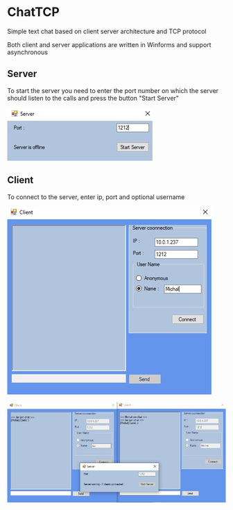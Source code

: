 # ChatTCP

Simple text chat based on client server architecture and TCP protocol

Both client and server applications are written in Winforms and support asynchronous

## Server


To start the server you need to enter the port number on which the server should listen to the calls and press the button "Start Server"

![](images/server.jpg)


## Client


To connect to the server, enter ip, port and optional username 

![](images/client.jpg)

![](images/clientserver.jpg)
